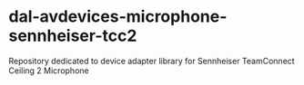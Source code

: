 # dal-avdevices-microphone-sennheiser-tcc2
Repository dedicated to device adapter library for Sennheiser TeamConnect Ceiling 2 Microphone

